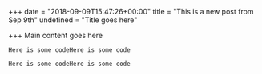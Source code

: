 +++
date = "2018-09-09T15:47:26+00:00"
title = "This is a new post from Sep 9th"
undefined = "Title goes here"

+++
Main content goes here

    Here is some codeHere is some code

    Here is some codeHere is some code